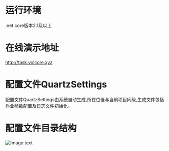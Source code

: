 # 运行环境
.net core版本2.1及以上

# 在线演示地址
http://task.volcore.xyz
  
# 配置文件QuartzSettings
配置文件QuartzSettings由系统自动生成,所在位置与当前项目同级,生成文件包括作业参数配置及日志文件初始化。
# 配置文件目录结构
 ![Image text](https://github.com/cq-panda/Quartz.NetUI/tree/master/Quartz.NET.Web/wwwroot/images/example/dir.png)
